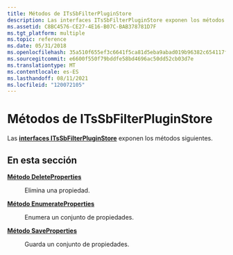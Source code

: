 ```yaml
---
title: Métodos de ITsSbFilterPluginStore
description: Las interfaces ITsSbFilterPluginStore exponen los métodos siguientes.
ms.assetid: C8BC4576-CE27-4E16-B07C-BAB378781D7F
ms.tgt_platform: multiple
ms.topic: reference
ms.date: 05/31/2018
ms.openlocfilehash: 35a510f655ef3c6641f5ca81d5eba9abad019b96382c654117f38a3760b7af25
ms.sourcegitcommit: e6600f550f79bddfe58bd4696ac50dd52cb03d7e
ms.translationtype: MT
ms.contentlocale: es-ES
ms.lasthandoff: 08/11/2021
ms.locfileid: "120072105"
---
```

# <a name="itssbfilterpluginstore-methods"></a>Métodos de ITsSbFilterPluginStore

Las [**interfaces ITsSbFilterPluginStore**](/windows/desktop/api/sbtsv/nn-sbtsv-itssbfilterpluginstore) exponen los métodos siguientes.

## <a name="in-this-section"></a>En esta sección

<dl> <dt>

[**Método DeleteProperties**](/windows/desktop/api/sbtsv/nf-sbtsv-itssbfilterpluginstore-deleteproperties)
</dt> <dd>

Elimina una propiedad.

</dd> <dt>

[**Método EnumerateProperties**](/windows/desktop/api/sbtsv/nf-sbtsv-itssbfilterpluginstore-enumerateproperties)
</dt> <dd>

Enumera un conjunto de propiedades.

</dd> <dt>

[**Método SaveProperties**](/windows/desktop/api/sbtsv/nf-sbtsv-itssbfilterpluginstore-saveproperties)
</dt> <dd>

Guarda un conjunto de propiedades.

</dd> </dl>

 

 




